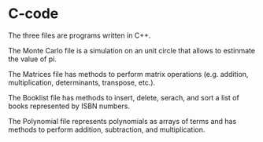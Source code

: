 # C-code

The three files are programs written in C++.

The Monte Carlo file is a simulation on an unit circle that allows to estinmate the value of pi.

The Matrices file has methods to perform matrix operations (e.g. addition, multiplication, determinants, transpose, etc.).

The Booklist file has methods to insert, delete, serach, and sort a list of books represented by ISBN numbers.

The Polynomial file represents polynomials as arrays of terms and has methods to perform addition, subtraction, and multiplication.
